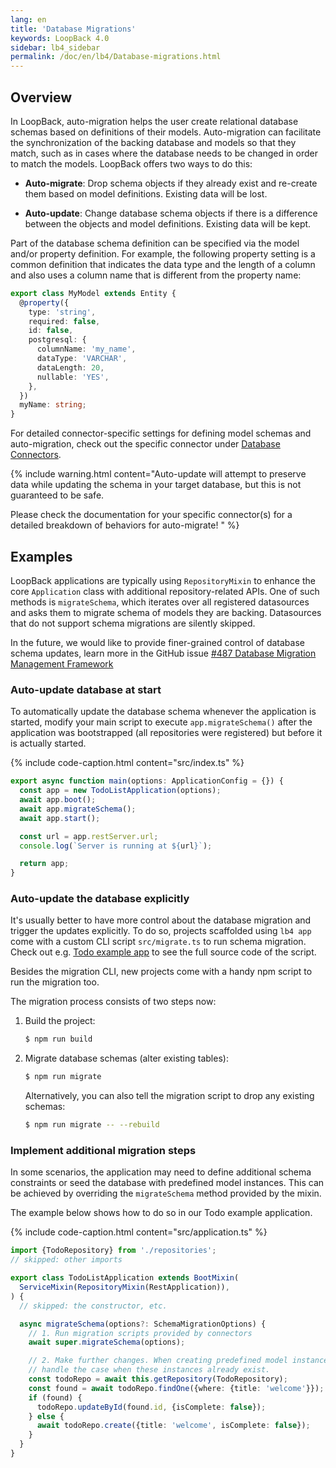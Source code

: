 ```yaml
---
lang: en
title: 'Database Migrations'
keywords: LoopBack 4.0
sidebar: lb4_sidebar
permalink: /doc/en/lb4/Database-migrations.html
---
```


## Overview

In LoopBack, auto-migration helps the user create relational database schemas
based on definitions of their models. Auto-migration can facilitate the
synchronization of the backing database and models so that they match, such as
in cases where the database needs to be changed in order to match the models.
LoopBack offers two ways to do this:

- **Auto-migrate**: Drop schema objects if they already exist and re-create them
  based on model definitions. Existing data will be lost.

- **Auto-update**: Change database schema objects if there is a difference
  between the objects and model definitions. Existing data will be kept.

Part of the database schema definition can be specified via the model and/or
property definition. For example, the following property setting is a common
definition that indicates the data type and the length of a column and also uses
a column name that is different from the property name:

```ts
export class MyModel extends Entity {
  @property({
    type: 'string',
    required: false,
    id: false,
    postgresql: {
      columnName: 'my_name',
      dataType: 'VARCHAR',
      dataLength: 20,
      nullable: 'YES',
    },
  })
  myName: string;
}
```

For detailed connector-specific settings for defining model schemas and
auto-migration, check out the specific connector under
[Database Connectors](Database-connectors.md).

{% include warning.html content="Auto-update will attempt to preserve data while
updating the schema in your target database, but this is not guaranteed to be
safe.

Please check the documentation for your specific connector(s) for a detailed
breakdown of behaviors for auto-migrate! " %}

## Examples

LoopBack applications are typically using `RepositoryMixin` to enhance the core
`Application` class with additional repository-related APIs. One of such methods
is `migrateSchema`, which iterates over all registered datasources and asks them
to migrate schema of models they are backing. Datasources that do not support
schema migrations are silently skipped.

In the future, we would like to provide finer-grained control of database schema
updates, learn more in the GitHub issue
[#487 Database Migration Management Framework](https://github.com/strongloop/loopback-next/issues/487)

### Auto-update database at start

To automatically update the database schema whenever the application is started,
modify your main script to execute `app.migrateSchema()` after the application
was bootstrapped (all repositories were registered) but before it is actually
started.

{% include code-caption.html content="src/index.ts" %}

```ts
export async function main(options: ApplicationConfig = {}) {
  const app = new TodoListApplication(options);
  await app.boot();
  await app.migrateSchema();
  await app.start();

  const url = app.restServer.url;
  console.log(`Server is running at ${url}`);

  return app;
}
```

### Auto-update the database explicitly

It's usually better to have more control about the database migration and
trigger the updates explicitly. To do so, projects scaffolded using `lb4 app`
come with a custom CLI script `src/migrate.ts` to run schema migration. Check
out e.g.
[Todo example app](https://github.com/strongloop/loopback-next/blob/master/examples/todo/src/migrate.ts)
to see the full source code of the script.

Besides the migration CLI, new projects come with a handy npm script to run the
migration too.

The migration process consists of two steps now:

1. Build the project:

   ```sh
   $ npm run build
   ```

2. Migrate database schemas (alter existing tables):

   ```sh
   $ npm run migrate
   ```

   Alternatively, you can also tell the migration script to drop any existing
   schemas:

   ```sh
   $ npm run migrate -- --rebuild
   ```

### Implement additional migration steps

In some scenarios, the application may need to define additional schema
constraints or seed the database with predefined model instances. This can be
achieved by overriding the `migrateSchema` method provided by the mixin.

The example below shows how to do so in our Todo example application.

{% include code-caption.html content="src/application.ts" %}

```ts
import {TodoRepository} from './repositories';
// skipped: other imports

export class TodoListApplication extends BootMixin(
  ServiceMixin(RepositoryMixin(RestApplication)),
) {
  // skipped: the constructor, etc.

  async migrateSchema(options?: SchemaMigrationOptions) {
    // 1. Run migration scripts provided by connectors
    await super.migrateSchema(options);

    // 2. Make further changes. When creating predefined model instances,
    // handle the case when these instances already exist.
    const todoRepo = await this.getRepository(TodoRepository);
    const found = await todoRepo.findOne({where: {title: 'welcome'}});
    if (found) {
      todoRepo.updateById(found.id, {isComplete: false});
    } else {
      await todoRepo.create({title: 'welcome', isComplete: false});
    }
  }
}
```
